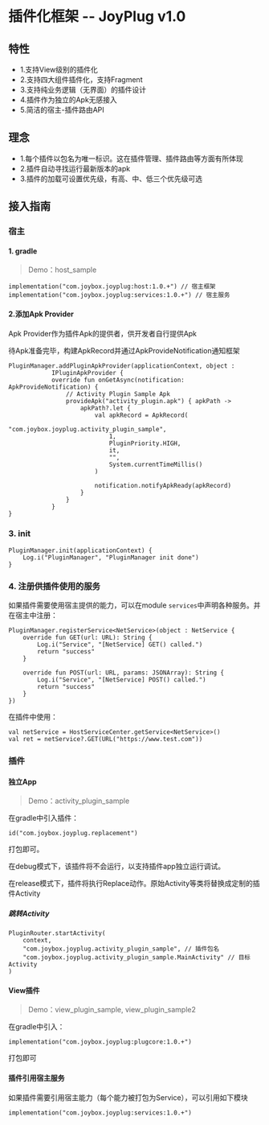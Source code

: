 # 插件化框架 -- JoyPlug v1.0


## 特性
- 1.支持View级别的插件化
- 2.支持四大组件插件化，支持Fragment
- 3.支持纯业务逻辑（无界面）的插件设计
- 4.插件作为独立的Apk无感接入
- 5.简洁的宿主-插件路由API

## 理念
- 1.每个插件以包名为唯一标识。这在插件管理、插件路由等方面有所体现
- 2.插件自动寻找运行最新版本的apk
- 3.插件的加载可设置优先级，有高、中、低三个优先级可选


## 接入指南
### 宿主
#### 1. gradle
> Demo：host_sample
```
implementation("com.joybox.joyplug:host:1.0.+") // 宿主框架
implementation("com.joybox.joyplug:services:1.0.+") // 宿主服务
```

#### 2.添加Apk Provider
<p>Apk Provider作为插件Apk的提供者，供开发者自行提供Apk</p>
<p>待Apk准备完毕，构建ApkRecord并通过ApkProvideNotification通知框架</p>

```
PluginManager.addPluginApkProvider(applicationContext, object :
            IPluginApkProvider {
            override fun onGetAsync(notification: ApkProvideNotification) {
                // Activity Plugin Sample Apk
                provideApk("activity_plugin.apk") { apkPath ->
                    apkPath?.let {
                        val apkRecord = ApkRecord(
                            "com.joybox.joyplug.activity_plugin_sample",
                            1,
                            PluginPriority.HIGH,
                            it,
                            "",
                            System.currentTimeMillis()
                        )

                        notification.notifyApkReady(apkRecord)
                    }
                }
			}
}
```

### 3. init
```
PluginManager.init(applicationContext) {
    Log.i("PluginManager", "PluginManager init done")
}
```

### 4. 注册供插件使用的服务
如果插件需要使用宿主提供的能力，可以在module `services`中声明各种服务。并在宿主中注册：
```
PluginManager.registerService<NetService>(object : NetService {
	override fun GET(url: URL): String {
		Log.i("Service", "[NetService] GET() called.")
		return "success"
	}

	override fun POST(url: URL, params: JSONArray): String {
		Log.i("Service", "[NetService] POST() called.")
		return "success"
	}
})
```

在插件中使用：
```
val netService = HostServiceCenter.getService<NetService>()
val ret = netService?.GET(URL("https://www.test.com"))
```


### 插件
#### 独立App
> Demo：activity_plugin_sample

<p>在gradle中引入插件：</p>

```
id("com.joybox.joyplug.replacement")
```
<p>打包即可。</p>
<p>在debug模式下，该插件将不会运行，以支持插件app独立运行调试。</p>
<p>在release模式下，插件将执行Replace动作。原始Activity等类将替换成定制的插件Activity</p>

##### 跳转Activity
```
PluginRouter.startActivity(
	context,
	"com.joybox.joyplug.activity_plugin_sample", // 插件包名
	"com.joybox.joyplug.activity_plugin_sample.MainActivity" // 目标Activity
)

```

#### View插件

> Demo：view_plugin_sample, view_plugin_sample2
<p>在gradle中引入：</p>

```
implementation("com.joybox.joyplug:plugcore:1.0.+")
```
打包即可

#### 插件引用宿主服务
如果插件需要引用宿主能力（每个能力被打包为Service），可以引用如下模块
```
implementation("com.joybox.joyplug:services:1.0.+")
```
